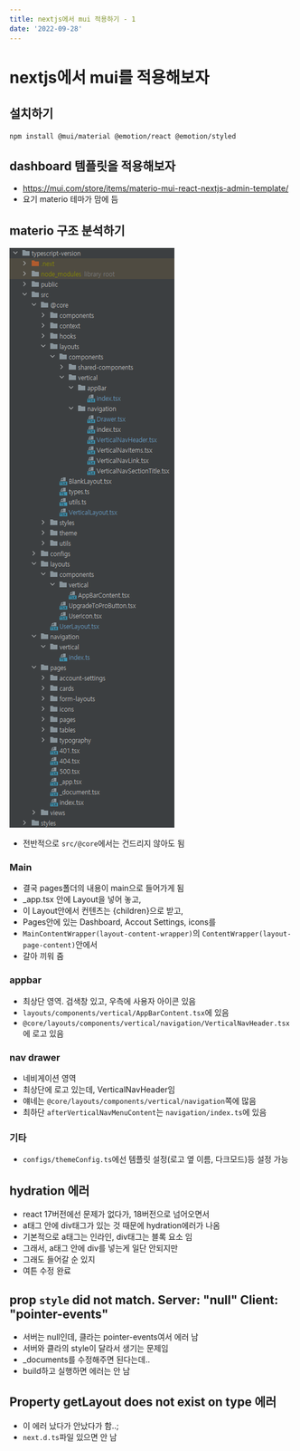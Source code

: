 ```yaml
---
title: nextjs에서 mui 적용하기 - 1
date: '2022-09-28'
---
```


# nextjs에서 mui를 적용해보자

## 설치하기
```shell
npm install @mui/material @emotion/react @emotion/styled
```

## dashboard 템플릿을 적용해보자
- https://mui.com/store/items/materio-mui-react-nextjs-admin-template/ 
- 요기 materio 테마가 맘에 듬

## materio 구조 분석하기
![](.nextjs-mui-1_images/c6102df7.png)
- 전반적으로 ```src/@core```에서는 건드리지 않아도 됨
### Main
- 결국 pages폴더의 내용이 main으로 들어가게 됨
- _app.tsx 안에 Layout을 넣어 놓고,
- 이 Layout안에서 컨텐츠는 {children}으로 받고,
- Pages안에 있는 Dashboard, Accout Settings, icons를 
- ```MainContentWrapper(layout-content-wrapper)```의 ```ContentWrapper(layout-page-content)```안에서
- 갈아 끼워 줌

### appbar
- 최상단 영역. 검색창 있고, 우측에 사용자 아이콘 있음
- ```layouts/components/vertical/AppBarContent.tsx```에 있음
- ```@core/layouts/components/vertical/navigation/VerticalNavHeader.tsx```에 로고 있음

### nav drawer
- 네비게이션 영역
- 최상단에 로고 있는데, VerticalNavHeader임
- 얘네는 ```@core/layouts/components/vertical/navigation```쪽에 많음
- 최하단 ```afterVerticalNavMenuContent```는 ```navigation/index.ts```에 있음


### 기타
- ```configs/themeConfig.ts```에선 템플릿 설정(로고 옆 이름, 다크모드)등 설정 가능


## hydration 에러
- react 17버전에선 문제가 없다가, 18버전으로 넘어오면서
- a태그 안에 div태그가 있는 것 때문에 hydration에러가 나옴
- 기본적으로 a태그는 인라인, div태그는 블록 요소 임
- 그래서, a태그 안에 div를 넣는게 일단 안되지만
- 그래도 들어갈 순 있지
- 여튼 수정 완료

## prop `style` did not match. Server: "null" Client: "pointer-events"
- 서버는 null인데, 클라는 pointer-events여서 에러 남
- 서버와 클라의 style이 달라서 생기는 문제임
- _documents를 수정해주면 된다는데..
- build하고 실행하면 에러는 안 남

## Property getLayout does not exist on type 에러
- 이 에러 났다가 안났다가 함..;
- ```next.d.ts```파일 있으면 안 남
